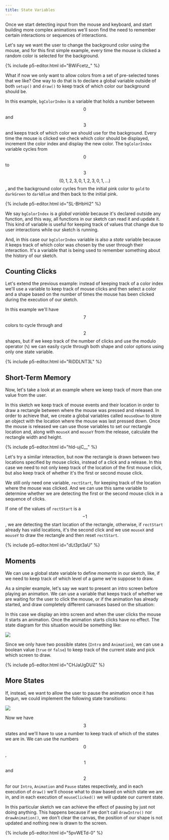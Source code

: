 ```yaml
---
title: State Variables
---
```


Once we start detecting input from the mouse and keyboard, and start building more complex animations we'll soon find the need to remember certain interactions or sequences of interactions.

Let's say we want the user to change the background color using the mouse, and for this first simple example, every time the mouse is clicked a random color is selected for the background.

{% include p5-editor.html id="BWiFcetz_" %}

What if now we only want to allow colors from a set of pre-selected tones that we like? One way to do that is to declare a global variable outside of both `setup()` and `draw()` to keep track of which color our background should be.

In this example, `bgColorIndex` is a variable that holds a number between $$0$$ and $$3$$ and keeps track of which color we should use for the background. Every time the mouse is clicked we check which color should be displayed, increment the color index and display the new color. The `bgColorIndex` variable cycles from $$0$$ to $$3$$ $$(0, 1, 2, 3, 0, 1, 2, 3, 0, 1, ...)$$, and the background color cycles from the initial pink color to `gold` to `darkGreen` to `darkBlue` and then back to the initial pink.

{% include p5-editor.html id="SL-BHbHi2" %}

We say `bgColorIndex` is a *global* *variable* because it's declared outside any function, and this way, all functions in our sketch can read it and update it. This kind of variable is useful for keeping track of values that change due to user interactions while our sketch is running.

And, in this case our `bgColorIndex` variable is also a *state* variable because it keeps track of which color was chosen by the user through their interaction. It's a variable that is being used to remember something about the history of our sketch.

## Counting Clicks

Let's extend the previous example: instead of keeping track of a color index we'll use a variable to keep track of mouse clicks and then select a color and a shape based on the number of times the mouse has been clicked during the execution of our sketch.

In this example we'll have $$7$$ colors to cycle through and $$2$$ shapes, but if we keep track of the number of clicks and use the modulo operator (`%`) we can easily cycle through both shape and color options using only one state variable.

{% include p5-editor.html id="RiDDLNT3L" %}

## Short-Term Memory

Now, let's take a look at an example where we keep track of more than one value from the user.

In this sketch we keep track of mouse events and their location in order to draw a rectangle between where the mouse was pressed and released. In order to achieve that, we create a global variables called `mouseDown` to store an object with the location where the mouse was last pressed down. Once the mouse is released we can use those variables to set our rectangle location and, along with `mouseX` and `mouseY` from the release, calculate the rectangle width and height.

{% include p5-editor.html id="hld-ujC__" %}

Let's try a similar interaction, but now the rectangle is drawn between two locations specified by mouse clicks, instead of a click and a release. In this case we need to not only keep track of the location of the first mouse click, but also keep track of whether it's the first or second mouse click.

We still only need one variable, `rectStart`, for keeping track of the location where the mouse was clicked. And we can use this same variable to determine whether we are detecting the first or the second mouse click in a sequence of clicks.

If one of the values of `rectStart` is a $$-1$$, we are detecting the start location of the rectangle, otherwise, if `rectStart` already has valid locations, it's the second click and we use `mouseX` and `mouseY` to draw the rectangle and then reset `rectStart`.

{% include p5-editor.html id="dLt3pt3aU" %}

## Moments

We can use a global state variable to define *moments* in our sketch, like, if we need to keep track of which level of a game we're suppose to draw.

As a simpler example, let's say we want to present an intro screen before playing an animation. We can use a variable that keeps track of whether we are waiting for the user to click the mouse, or if the animation has already started, and draw completely different canvases based on the situation:

In this case we display an intro screen and when the user clicks the mouse it starts an animation. Once the animation starts clicks have no effect. The state diagram for this situation would be something like:

<div class="scaled-images left w75">
  <img src = "{{ '/assets/images/creative-coding/state-00.jpg' | relative_url }}"/>
</div>

Since we only have two possible states (`Intro` and `Animation`), we can use a boolean value (`true` or `false`) to keep track of the current state and pick which screen to draw.

{% include p5-editor.html id="CHJaUgDUZ" %}

## More States

If, instead, we want to allow the user to pause the animation once it has begun, we could implement the following state transitions:

<div class="scaled-images left w75">
  <img src = "{{ '/assets/images/creative-coding/state-01.jpg' | relative_url }}"/>
</div>

Now we have $$3$$ states and we'll have to use a number to keep track of which of the states we are in. We can use the numbers $$0$$, $$1$$ and $$2$$ for our `Intro`, `Animation` and `Pause` states respectively, and in each execution of `draw()` we'll choose what to draw based on which state we are in, and in each execution of `mouseClicked()` we will update our current state.

In this particular sketch we can achieve the effect of pausing by just not doing anything. This happens because if we don't call `drawIntro()` nor `drawAnimation()`, we don't clear the canvas, the position of our shape is not updated and nothing new is drawn to the screen.

{% include p5-editor.html id="5pvWETd-0" %}
